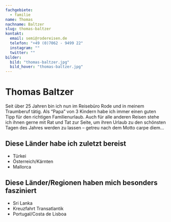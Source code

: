 ```yaml
---
fachgebiete:
  - familie
name: Thomas
nachname: Baltzer
slug: thomas-baltzer
kontakt:
  email: semi@rodereisen.de
  telefon: "+49 (0)7062 - 9499 22"
  instagram: ""
  twitter: ""
bilder:
  bild: "thomas-baltzer.jpg"
  bild_hover: "thomas-baltzer.jpg"
---
```


# Thomas Baltzer

Seit über 25 Jahren bin ich nun im Reisebüro Rode und in meinem Traumberuf tätig. Als “Papa” von 3 Kindern habe ich immer einen guten Tipp für den richtigen Familienurlaub. Auch für alle anderen Reisen stehe ich ihnen gerne mit Rat und Tat zur Seite, um ihren Urlaub zu den schönsten Tagen des Jahres werden zu lassen – getreu nach dem Motto carpe diem…

## Diese Länder habe ich zuletzt bereist

- Türkei
- Österreich/Kärnten
- Mallorca

## Diese Länder/Regionen haben mich besonders fasziniert

- Sri Lanka
- Kreuzfahrt Transatlantik
- Portugal/Costa de Lisboa

